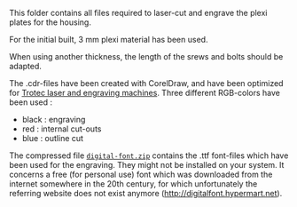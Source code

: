 This folder contains all files required to laser-cut and engrave the plexi plates for the housing.

For the initial built, 3 mm plexi material has been used.  

When using another thickness, the length of the srews and bolts should be adapted.

The .cdr-files have been created with CorelDraw, and have been optimized for [Trotec laser and engraving machines](https://www.troteclaser.com/en/). Three different RGB-colors have been used :

 - black : engraving
 - red : internal cut-outs
 - blue : outline cut

The compressed file [```digital-font.zip```](digital-font.zip) contains the .ttf font-files which have been used for the engraving. They might not be installed on your system. It concerns a free (for personal use) font which was downloaded from the internet somewhere in the 20th century, for which unfortunately the referring website does not exist anymore (http://digitalfont.hypermart.net).
